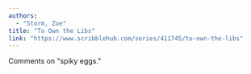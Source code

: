 ```yaml
---
authors:
  - "Storm, Zoe"
title: "To Own the Libs"
link: "https://www.scribblehub.com/series/411745/to-own-the-libs"
---
```


Comments on "spiky eggs."
